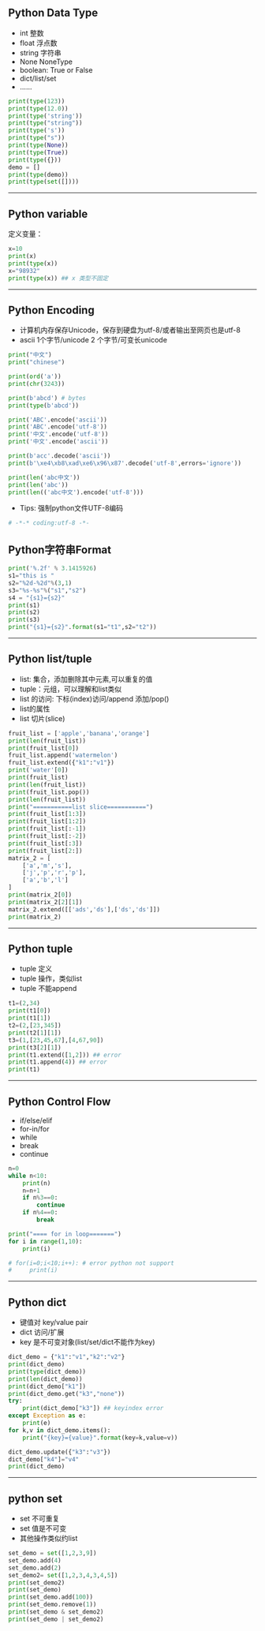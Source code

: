 ## Python Data Type

- int 整数
- float 浮点数
- string 字符串
- None NoneType
- boolean: True or False
- dict/list/set
- ......

```python
print(type(123))
print(type(12.0))
print(type('string'))
print(type("string"))
print(type('s'))
print(type("s"))
print(type(None))
print(type(True))
print(type({}))
demo = []
print(type(demo))
print(type(set([])))
```
---

## Python variable

定义变量：

```python
x=10
print(x)
print(type(x))
x="98932"
print(type(x)) ## x 类型不固定
```
---

## Python Encoding

- 计算机内存保存Unicode，保存到硬盘为utf-8/或者输出至网页也是utf-8
- ascii 1个字节/unicode 2 个字节/可变长unicode

```python
print("中文")
print("chinese")
```

```python
print(ord('a'))
print(chr(3243))
```

```python
print(b'abcd') # bytes
print(type(b'abcd'))
```

```python
print('ABC'.encode('ascii'))
print('ABC'.encode('utf-8'))
print('中文'.encode('utf-8'))
print('中文'.encode('ascii'))
```

```python
print(b'acc'.decode('ascii'))
print(b'\xe4\xb8\xad\xe6\x96\x87'.decode('utf-8',errors='ignore'))
```

```python
print(len('abc中文'))
print(len('abc'))
print(len(('abc中文').encode('utf-8')))
```
- Tips: 强制python文件UTF-8编码

```python
# -*-* coding:utf-8 -*-
```

## Python字符串Format

```python
print('%.2f' % 3.1415926)
s1="this is "
s2="%2d-%2d"%(3,1)
s3="%s-%s"%("s1","s2")
s4 = "{s1}={s2}"
print(s1)
print(s2)
print(s3)
print("{s1}={s2}".format(s1="t1",s2="t2"))
```
---

## Python list/tuple

- list: 集合，添加删除其中元素,可以重复的值
- tuple：元组，可以理解和list类似
- list 的访问: 下标(index)访问/append 添加/pop()
- list的属性
- list 切片(slice)

```python
fruit_list = ['apple','banana','orange']
print(len(fruit_list))
print(fruit_list[0])
fruit_list.append('watermelon')
fruit_list.extend({"k1":"v1"})
print('water'[0])
print(fruit_list)
print(len(fruit_list))
print(fruit_list.pop())
print(len(fruit_list))
print("===========list slice===========")
print(fruit_list[1:3]) 
print(fruit_list[1:2])
print(fruit_list[:-1])
print(fruit_list[:-2])
print(fruit_list[:3])
print(fruit_list[2:])
matrix_2 = [
    ['a','m','s'],
    ['j','p','r','p'],
    ['a','b','l']
]
print(matrix_2[0])
print(matrix_2[2][1])
matrix_2.extend([['ads','ds'],['ds','ds']])
print(matrix_2)
```
---

## Python tuple

- tuple 定义
- tuple 操作，类似list
- tuple 不能append

```python
t1=(2,34)
print(t1[0])
print(t1[1])
t2=(2,[23,345])
print(t2[1][1])
t3=(1,[23,45,67],[4,67,90])
print(t3[2][1])
print(t1.extend([1,2])) ## error
print(t1.append(4)) ## error
print(t1)
```
---

## Python Control Flow

- if/else/elif
- for-in/for
- while
- break
- continue

```python
n=0
while n<10:
    print(n)
    n=n+1
    if n%3==0:
        continue
    if n%4==0:
        break

print("==== for in loop=======")
for i in range(1,10):
    print(i)

# for(i=0;i<10;i++): # error python not support
#     print(i)
```
---

## Python dict 

- 键值对 key/value pair
- dict 访问/扩展
- key 是不可变对象(list/set/dict不能作为key)

```python
dict_demo = {"k1":"v1","k2":"v2"}
print(dict_demo)
print(type(dict_demo))
print(len(dict_demo))
print(dict_demo["k1"])
print(dict_demo.get("k3","none"))
try:
    print(dict_demo["k3"]) ## keyindex error
except Exception as e:
    print(e)
for k,v in dict_demo.items():
    print("{key}={value}".format(key=k,value=v))

dict_demo.update({"k3":"v3"})
dict_demo["k4"]="v4"
print(dict_demo)


```
---

## python set

- set 不可重复
- set 值是不可变
- 其他操作类似约list

```python
set_demo = set([1,2,3,9])
set_demo.add(4)
set_demo.add(2)
set_demo2= set([1,2,3,4,3,4,5])
print(set_demo2)
print(set_demo)
print(set_demo.add(100))
print(set_demo.remove(1))
print(set_demo & set_demo2)
print(set_demo | set_demo2)
```
